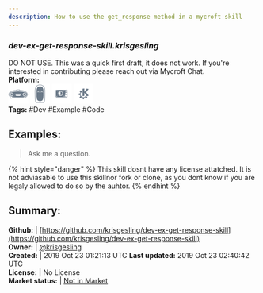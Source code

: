 ```yaml
---
description: How to use the get_response method in a mycroft skill
---
```


### _dev-ex-get-response-skill.krisgesling_  
DO NOT USE.
This was a quick first draft, it does not work.
If you're interested in contributing please reach out via Mycroft Chat.  
**Platform:**  
 ![Mark I](../.gitbook/assets/mark-1-icon.png)  ![Mark II](../.gitbook/assets/mark-2-icon.png)  ![Picroft](../.gitbook/assets/picroft-icon.png)  ![plasmoid](../.gitbook/assets/kde.png)   
**Tags:** \#Dev \#Example \#Code   
## Examples:  
> Ask me a question.  
  
{% hint style="danger" %}
This skill dosnt have any license attatched. It is not adviasable to use this skillnor fork or clone, as you dont know if you are legaly allowed to do so by the auhtor.
{% endhint %}
  
## Summary:  
**Github:** | [https://github.com/krisgesling/dev-ex-get-response-skill](https://github.com/krisgesling/dev-ex-get-response-skill)  
**Owner:** | [@krisgesling](https://github.com/krisgesling)  
**Created:** | 2019 Oct 23 01:21:13 UTC  **Last updated:** 2019 Oct 23 02:40:42 UTC  
**License:** | No License  
**Market status:** | [Not in Market](https://market.mycroft.ai/skill/)  
